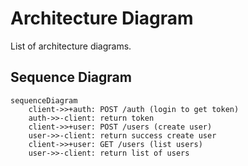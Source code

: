 # Architecture Diagram

List of architecture diagrams.

## Sequence Diagram

```mermaid
sequenceDiagram
    client->>+auth: POST /auth (login to get token)
    auth->>-client: return token
    client->>+user: POST /users (create user)
    user->>-client: return success create user
    client->>+user: GET /users (list users)
    user->>-client: return list of users
```
